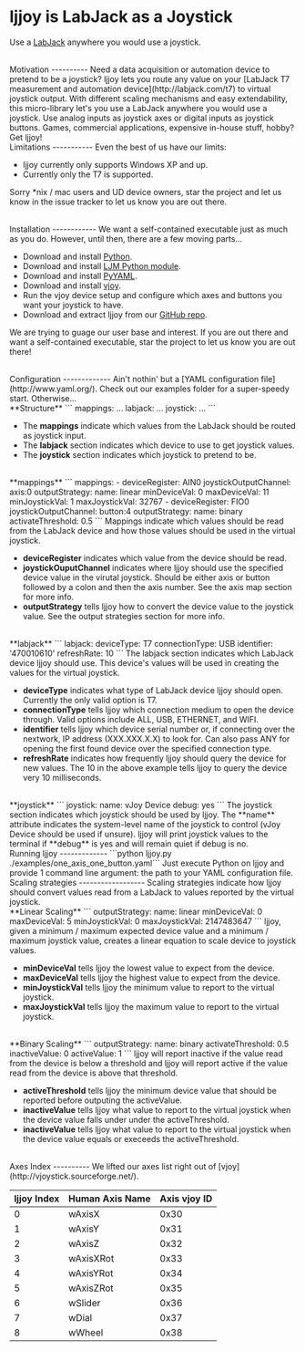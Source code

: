 ljjoy is LabJack as a Joystick
============================
Use a [LabJack](http://labjack.com) anywhere you would use a joystick.

<br>
Motivation
----------
Need a data acquisition or automation device to pretend to be a joystick? ljjoy lets you route any value on your [LabJack T7 measurement and automation device](http://labjack.com/t7) to virtual joystick output. With different scaling mechanisms and easy extendability, this micro-library let's you use a LabJack anywhere you would use a joystick. Use analog inputs as joystick axes or digital inputs as joystick buttons. Games, commercial applications, expensive in-house stuff, hobby? Get ljjoy!

<br>
Limitations
-----------
Even the best of us have our limits:

 - ljjoy currently only supports Windows XP and up.
 - Currently only the T7 is supported.

Sorry *nix / mac users and UD device owners, star the project and let us know in the issue tracker to let us know you are out there.

<br>
Installation
------------
We want a self-contained executable just as much as you do. However, until then, there are a few moving parts...

 - Download and install [Python](http://python.org/download/releases/2.7.6/).
 - Download and install [LJM Python module](http://labjack.com/support/ljm/examples/python).
 - Download and install [PyYAML](http://pyyaml.org/wiki/PyYAML).
 - Download and install [vjoy](http://vjoystick.sourceforge.net/site/index.php/download-a-install/72-download).
 - Run the vjoy device setup and configure which axes and buttons you want your joystick to have.
 - Download and extract ljjoy from our [GitHub repo](https://github.com/Samnsparky/ljjoy).

We are trying to guage our user base and interest. If you are out there and want a self-contained executable, star the project to let us know you are out there!

<br>
Configuration
-------------
Ain't nothin' but a [YAML configuration file](http://www.yaml.org/). Check out our examples folder for a super-speedy start. Otherwise...

<br>
**Structure**
```
mappings:
  ...
labjack:
  ...
joystick:
  ...
```  

 - The **mappings** indicate which values from the LabJack should be routed as joystick input.
 - The **labjack** section indicates which device to use to get joystick values.
 - The **joystick** section indicates which joystick to pretend to be.

<br>
**mappings**  
```
mappings:
  - deviceRegister: AIN0
    joystickOutputChannel: axis:0
    outputStrategy:
      name: linear
      minDeviceVal: 0
      maxDeviceVal: 11
      minJoystickVal: 1
      maxJoystickVal: 32767
  - deviceRegister: FIO0
    joystickOutputChannel: button:4
    outputStrategy:
      name: binary
      activateThreshold: 0.5
```  
Mappings indicate which values should be read from the LabJack device and how those values should be used in the virtual joystick.

 - **deviceRegister** indicates which value from the device should be read.
 - **joystickOuputChannel** indicates where ljjoy should use the specified device value in the virutal joystick. Should be either axis or button followed by a colon and then the axis number. See the axis map section for more info.
 - **outputStrategy** tells ljjoy how to convert the device value to the joystick value. See the output strategies section for more info.

<br>
**labjack**
```
labjack:
  deviceType: T7
  connectionType: USB
  identifier: '470010610'
  refreshRate: 10
```  
The labjack section indicates which LabJack device ljjoy should use. This device's values will be used in creating the values for the virtual joystick.

 - **deviceType** indicates what type of LabJack device ljjoy should open. Currently the only valid option is T7.
 - **connectionType** tells ljjoy which connection medium to open the device through. Valid options include ALL, USB, ETHERNET, and WIFI.
 - **identifier** tells ljjoy which device serial number or, if connecting over the nextwork, IP address (XXX.XXX.X.X) to look for. Can also pass ANY for opening the first found device over the specified connection type.
 - **refreshRate** indicates how frequently ljjoy should query the device for new values. The 10 in the above example tells ljjoy to query the device very 10 milliseconds.

<br>
**joystick**
```
joystick:
  name: vJoy Device
  debug: yes
```  
The joystick section indicates which joystick should be used by ljjoy. The **name** attribute indicates the system-level name of the joystick to control (vJoy Device should be used if unsure). ljjoy will print joystick values to the terminal if **debug** is yes and will remain quiet if debug is no.

<br>
Running ljjoy
-------------
```python ljjoy.py ./examples/one_axis_one_button.yaml```  
Just execute Python on ljjoy and provide 1 command line argument: the path to your YAML configuration file.

<br>
Scaling strategies
------------------
Scaling strategies indicate how ljjoy should convert values read from a LabJack to values reported by the virtual joystick.

<br>
**Linear Scaling**  
``` 
outputStrategy:
  name: linear
  minDeviceVal: 0
  maxDeviceVal: 5
  minJoystickVal: 0
  maxJoystickVal: 2147483647
```  
ljjoy, given a minimum / maximum expected device value and a minimum / maximum joystick value, creates a linear equation to scale device to joystick values.

 - **minDeviceVal** tells ljjoy the lowest value to expect from the device.
 - **maxDeviceVal** tells ljjoy the highest value to expect from the device.
 - **minJoystickVal** tells ljjoy the minimum value 
 to report to the virtual joystick.
 - **maxJoystickVal** tells ljjoy the maximum value to report to the virtual joystick.

<br>
**Binary Scaling**
```
outputStrategy:
  name: binary
  activateThreshold: 0.5
  inactiveValue: 0
  activeValue: 1
```  
ljjoy will report inactive if the value read from the device is below a threshold and ljjoy will report active if the value read from the device is above that threshold.

 - **activeThreshold** tells ljjoy the minimum device value that should be reported before outputing the activeValue.
 - **inactiveValue** tells ljjoy what value to report to the virtual joystick when the device value falls under under the activeThreshold.
 - **inactiveValue** tells ljjoy what value to report to the virtual joystick when the device value equals or execeeds the activeThreshold.

<br>
Axes Index
----------  
We lifted our axes list right out of [vjoy](http://vjoystick.sourceforge.net/).

<table>
<thead>
    <tr>
        <th>ljjoy Index</th>
        <th>Human Axis Name</th>
        <th>Axis vjoy ID</th>
    </tr>
</thead>
<tbody>
    <tr>
        <td>0</td> <td>wAxisX</td> <td>0x30</td>
    </tr>
    <tr>
        <td>1</td> <td>wAxisY</td> <td>0x31</td>
    </tr>
    <tr>
        <td>2</td> <td>wAxisZ</td> <td>0x32</td>
    </tr>
    <tr>
        <td>3</td> <td>wAxisXRot</td> <td>0x33</td>
    </tr>
    <tr>
        <td>4</td> <td>wAxisYRot</td> <td>0x34</td>
    </tr>
    <tr>
        <td>5</td> <td>wAxisZRot</td> <td>0x35</td>
    </tr>
    <tr>
        <td>6</td> <td>wSlider</td> <td>0x36</td>
    </tr>
    <tr>
        <td>7</td> <td>wDial</td> <td>0x37</td>
    </tr>
    <tr>
        <td>8</td> <td>wWheel</td> <td>0x38</td>
    </tr>
</tbody>
</table>